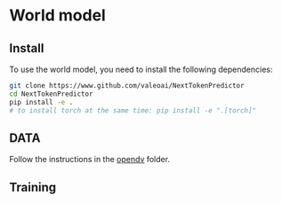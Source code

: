 # World model

## Install

To use the world model, you need to install the following dependencies:

```bash
git clone https://www.github.com/valeoai/NextTokenPredictor
cd NextTokenPredictor
pip install -e .
# to install torch at the same time: pip install -e ".[torch]"
```

## DATA

Follow the instructions in the [opendv](opendv/README.md) folder.

## Training
